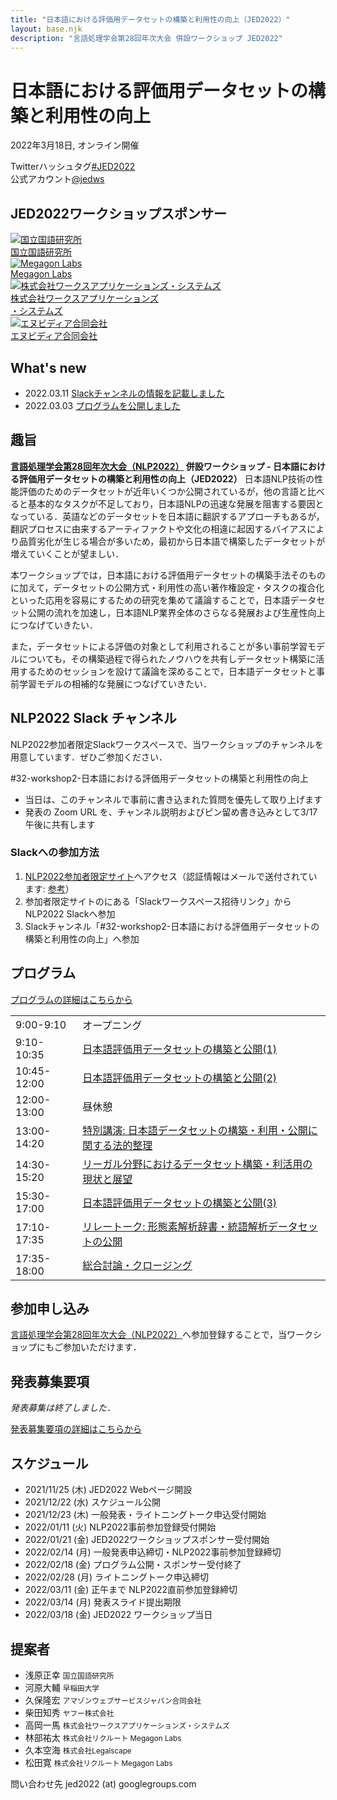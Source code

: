```yaml
---
title: "日本語における評価用データセットの構築と利用性の向上（JED2022）"
layout: base.njk
description: "言語処理学会第28回年次大会 併設ワークショップ JED2022"
---
```


# 日本語における評価用データセットの構築と利用性の向上
2022年3月18日, オンライン開催


<div class="twitter_info">
<div class="hashtag">Twitterハッシュタグ<a href="https://twitter.com/hashtag/JED2022" target="_blank" rel="noreferrer">#JED2022</a></div>
<div class="accoutn">公式アカウント<a href="https://twitter.com/jedws" target="_blank" rel="noreferrer">@jedws</a></div>
</div>


## JED2022ワークショップスポンサー
<div id="sponsors">
  <div class="sponsor-item">
    <a href="https://www.ninjal.ac.jp/" target="_blank" rel="noreferrer">
      <div class="logo"><img src="img/sponsors/1_ninjal.png" alt="国立国語研究所"></div>
      <div class="text">国立国語研究所</div>
    </a>
  </div>
  <div class="sponsor-item">
    <a href="https://www.megagon.ai/" target="_blank" rel="noreferrer">
      <div class="logo"><img src="img/sponsors/2_megagon.png" alt="Megagon Labs"></div>
      <div class="text">Megagon Labs</div>
    </a>
  </div>
  <div class="sponsor-item">
    <a href="https://www.worksap.co.jp/" target="_blank" rel="noreferrer">
      <div class="logo"><img src="img/sponsors/3_worksap.jpeg" alt="株式会社ワークスアプリケーションズ・システムズ"></div>
      <div class="text">株式会社ワークスアプリケーションズ<br/>・システムズ</div>
    </a>
  </div>
  <div class="sponsor-item">
    <a href="https://www.nvidia.com/ja-jp/" target="_blank" rel="noreferrer">
      <div class="logo"><img src="img/sponsors/4_nvidia.png" alt="エヌビディア合同会社"></div>
      <div class="text">エヌビディア合同会社</div>
    </a>
  </div>
  <div class="sponsor-item-blank">
  </div>
  <div class="sponsor-item-blank">
  </div>
</div>

## What's new
- 2022.03.11 [Slackチャンネルの情報を記載しました](#nlp2022-slack-チャンネル)
- 2022.03.03 [プログラムを公開しました](program)

## 趣旨
**[言語処理学会第28回年次大会（NLP2022）](https://www.anlp.jp/nlp2022/) 併設ワークショップ - 日本語における評価用データセットの構築と利用性の向上（JED2022）**
日本語NLP技術の性能評価のためのデータセットが近年いくつか公開されているが，他の言語と比べると基本的なタスクが不足しており，日本語NLPの迅速な発展を阻害する要因となっている．英語などのデータセットを日本語に翻訳するアプローチもあるが，翻訳プロセスに由来するアーティファクトや文化の相違に起因するバイアスにより品質劣化が生じる場合が多いため，最初から日本語で構築したデータセットが増えていくことが望ましい．

本ワークショップでは，日本語における評価用データセットの構築手法そのものに加えて，データセットの公開方式・利用性の高い著作権設定・タスクの複合化といった応用を容易にするための研究を集めて議論することで，日本語データセット公開の流れを加速し，日本語NLP業界全体のさらなる発展および生産性向上につなげていきたい．

また，データセットによる評価の対象として利用されることが多い事前学習モデルについても，その構築過程で得られたノウハウを共有しデータセット構築に活用するためのセッションを設けて議論を深めることで，日本語データセットと事前学習モデルの相補的な発展につなげていきたい．

## NLP2022 Slack チャンネル

NLP2022参加者限定Slackワークスペースで、当ワークショップのチャンネルを用意しています．ぜひご参加ください．

<div class="slack-channel-container">
<span class="slack-channel">
#32-workshop2-日本語における評価用データセットの構築と利用性の向上
</span>
</div>

- 当日は、このチャンネルで事前に書き込まれた質問を優先して取り上げます
- 発表の Zoom URL を、チャンネル説明およびピン留め書き込みとして3/17午後に共有します


### Slackへの参加方法

1. [NLP2022参加者限定サイト](https://www.anlp.jp/nlp2022/program_online/)へアクセス（認証情報はメールで送付されています: [参考](https://twitter.com/nlp2022/status/1502056706750119936)）
2. 参加者限定サイトのにある「Slackワークスペース招待リンク」からNLP2022 Slackへ参加
3. Slackチャンネル「#32-workshop2-日本語における評価用データセットの構築と利用性の向上」へ参加


## プログラム

[プログラムの詳細はこちらから](program)

<table id="program_table">
  <tbody>
    <tr>
      <td class="program_time">9:00-9:10</td>
      <td>オープニング</td>
    </tr>
    <tr>
      <td class="program_time">9:10-10:35</td>
      <td><a href="program/#日本語評価用データセットの構築と公開(1)">日本語評価用データセットの構築と公開(1)</a></td>
    </tr>
    <tr>
      <td class="program_time">10:45-12:00</td>
      <td><a href="program/#日本語評価用データセットの構築と公開(2)">日本語評価用データセットの構築と公開(2)</a></td>
    </tr>
    <tr>
      <td class="program_time">12:00-13:00</td>
      <td>昼休憩</td>
    </tr>
    <tr>
      <td class="program_time">13:00-14:20</td>
      <td><a href="program/#特別講演">特別講演: 日本語データセットの構築・利用・公開に関する法的整理</a></td>
    </tr>
    <tr>
      <td class="program_time">14:30-15:20</td>
      <td><a href="program/#リーガル分野におけるデータセット構築・利活用の現状と展望">リーガル分野におけるデータセット構築・利活用の現状と展望</a></td>
    </tr>
    <tr>
      <td class="program_time">15:30-17:00</td>
      <td><a href="program/#日本語評価用データセットの構築と公開(3)">日本語評価用データセットの構築と公開(3)</a></td>
    </tr>
    <tr>
      <td class="program_time">17:10-17:35</td>
      <td><a href="program/#リレートーク: 形態素解析辞書・統語解析データセットの公開">リレートーク: 形態素解析辞書・統語解析データセットの公開</a></td>
    </tr>
    <tr>
      <td class="program_time">17:35-18:00</td>
      <td><a href="program/#総合討論・クロージング">総合討論・クロージング</a></td>
    </tr>
  </tbody>
</table>


## 参加申し込み
[言語処理学会第28回年次大会（NLP2022）](https://www.anlp.jp/nlp2022/)へ参加登録することで，当ワークショップにもご参加いただけます．


## 発表募集要項

*発表募集は終了しました．*

<span class="expired">[発表募集要項の詳細はこちらから](cfp)</span>


## スケジュール
- <span class="expired">2021/11/25 (木)	JED2022 Webページ開設</span>
- <span class="expired">2021/12/22 (水)	スケジュール公開</span>
- <span class="expired">2021/12/23 (木)	一般発表・ライトニングトーク申込受付開始</span>
- <span class="expired">2022/01/11 (火)	NLP2022事前参加登録受付開始</span>
- <span class="expired">2022/01/21 (金)	JED2022ワークショップスポンサー受付開始</span>
- <span class="expired">2022/02/14 (月)	一般発表申込締切・NLP2022事前参加登録締切</span>
- <span class="expired">2022/02/18 (金)	プログラム公開・スポンサー受付終了</span>
- <span class="expired">2022/02/28 (月)	ライトニングトーク申込締切</span>
- 2022/03/11 (金) 正午まで	NLP2022直前参加登録締切
- 2022/03/14 (月)	発表スライド提出期限
- 2022/03/18 (金)	JED2022 ワークショップ当日

## 提案者
- 浅原正幸 <small>国立国語研究所</small>
- 河原大輔 <small>早稲田大学</small>
- 久保隆宏 <small>アマゾンウェブサービスジャパン合同会社</small>
- 柴田知秀 <small>ヤフー株式会社</small>
- 高岡一馬 <small>株式会社ワークスアプリケーションズ・システムズ</small>
- 林部祐太 <small>株式会社リクルート Megagon Labs</small>
- 久本空海 <small>株式会社Legalscape</small>
- 松田寛 <small>株式会社リクルート Megagon Labs</small>

問い合わせ先 jed2022 (at) googlegroups.com
